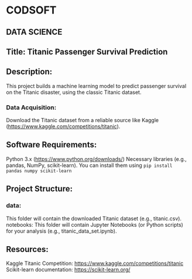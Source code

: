 # CODSOFT
## DATA SCIENCE
## Title: Titanic Passenger Survival Prediction
## Description:
This project builds a machine learning model to predict passenger survival on the Titanic disaster, using the classic Titanic dataset.
### Data Acquisition: 
Download the Titanic dataset from a reliable source like Kaggle (https://www.kaggle.com/competitions/titanic).
## Software Requirements:
Python 3.x (https://www.python.org/downloads/)
Necessary libraries (e.g., pandas, NumPy, scikit-learn). You can install them using 
```pip install pandas numpy scikit-learn```
## Project Structure:
### data: 
This folder will contain the downloaded Titanic dataset (e.g., titanic.csv).
notebooks: This folder will contain Jupyter Notebooks (or Python scripts) for your analysis (e.g., titanic_data_set.ipynb).
## Resources:
Kaggle Titanic Competition: https://www.kaggle.com/competitions/titanic
Scikit-learn documentation: https://scikit-learn.org/
